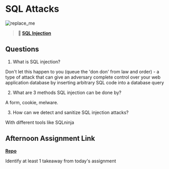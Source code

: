# SQL Attacks

![replace_me](https://codeworks.blob.core.windows.net/public/assets/img/illustrations/placeholder.svg)

> **📖 [SQL Injection](https://codeworksacademy.com/fs-student-guide/resources/wk11/03-SQL-Injection)**

## Questions

1. What is SQL injection?

Don't let this happen to you (queue the 'don don' from law and order) - a type of attack that can give an adversary complete control over your web application database by inserting arbitrary SQL code into a database query

2. What are 3 methods SQL injection can be done by?

A form, cookie, melware.

3. How can we detect and sanitize SQL injection attacks?

With different tools like SQLninja

## Afternoon Assignment Link

**[Repo](https://github.com/zachrasmussen/<ASSIGNMENT_REPO>)**

Identify at least 1 takeaway from today's assignment
